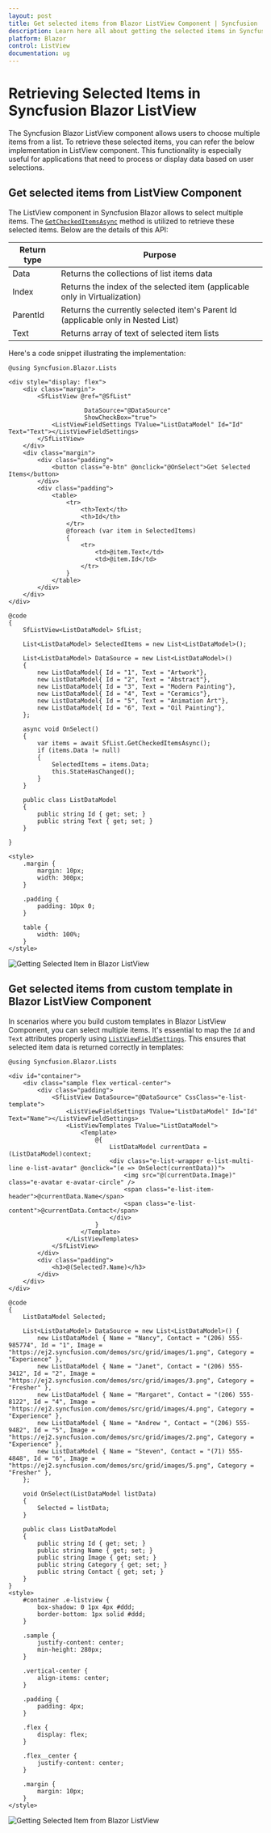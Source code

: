 ```yaml
---
layout: post
title: Get selected items from Blazor ListView Component | Syncfusion
description: Learn here all about getting the selected items in Syncfusion Blazor ListView component and much more.
platform: Blazor
control: ListView
documentation: ug
---
```


# Retrieving Selected Items in Syncfusion Blazor ListView

The Syncfusion Blazor ListView component allows users to choose multiple items from a list. To retrieve these selected items, you can refer the below implementation in ListView component. This functionality is especially useful for applications that need to process or display data based on user selections.

## Get selected items from ListView Component

The ListView component in Syncfusion Blazor allows to select multiple items. The [`GetCheckedItemsAsync`](https://help.syncfusion.com/cr/blazor/Syncfusion.Blazor.Lists.SfListView-1.html#Syncfusion_Blazor_Lists_SfListView_1_GetCheckedItemsAsync) method is utilized to retrieve these selected items. Below are the details of this API:

| Return type | Purpose |
|------------|-------------------|
| Data | Returns the collections of list items data |
| Index | Returns the index of the selected item (applicable only in Virtualization) |
| ParentId | Returns the currently selected item's Parent Id (applicable only in Nested List) |
| Text | Returns array of text of selected item lists |

Here's a code snippet illustrating the implementation:

```cshtml
@using Syncfusion.Blazor.Lists

<div style="display: flex">
    <div class="margin">
        <SfListView @ref="@SfList"

                     DataSource="@DataSource"
                     ShowCheckBox="true">
            <ListViewFieldSettings TValue="ListDataModel" Id="Id" Text="Text"></ListViewFieldSettings>
        </SfListView>
    </div>
    <div class="margin">
        <div class="padding">
            <button class="e-btn" @onclick="@OnSelect">Get Selected Items</button>
        </div>
        <div class="padding">
            <table>
                <tr>
                    <th>Text</th>
                    <th>Id</th>
                </tr>
                @foreach (var item in SelectedItems)
                {
                    <tr>
                        <td>@item.Text</td>
                        <td>@item.Id</td>
                    </tr>
                }
            </table>
        </div>
    </div>
</div>

@code
{
    SfListView<ListDataModel> SfList;

    List<ListDataModel> SelectedItems = new List<ListDataModel>();

    List<ListDataModel> DataSource = new List<ListDataModel>()
    {
        new ListDataModel{ Id = "1", Text = "Artwork"},
        new ListDataModel{ Id = "2", Text = "Abstract"},
        new ListDataModel{ Id = "3", Text = "Modern Painting"},
        new ListDataModel{ Id = "4", Text = "Ceramics"},
        new ListDataModel{ Id = "5", Text = "Animation Art"},
        new ListDataModel{ Id = "6", Text = "Oil Painting"},
    };

    async void OnSelect()
    {
        var items = await SfList.GetCheckedItemsAsync();
        if (items.Data != null)
        {
            SelectedItems = items.Data;
            this.StateHasChanged();
        }
    }

    public class ListDataModel
    {
        public string Id { get; set; }
        public string Text { get; set; }
    }

}

<style>
    .margin {
        margin: 10px;
        width: 300px;
    }

    .padding {
        padding: 10px 0;
    }

    table {
        width: 100%;
    }
</style>
```

![Getting Selected Item in Blazor ListView](../images/list/get-selected-items-from-listview.png)


## Get selected items from custom template in Blazor ListView Component

In scenarios where you build custom templates in Blazor ListView Component, you can select multiple items. It's essential to map the `Id` and `Text` attributes properly using [`ListViewFieldSettings`](https://help.syncfusion.com/cr/blazor/Syncfusion.Blazor.Lists.ListViewFieldSettings-1.html). This ensures that selected item data is returned correctly in templates:

```cshtml
@using Syncfusion.Blazor.Lists

<div id="container">
    <div class="sample flex vertical-center">
        <div class="padding">
            <SfListView DataSource="@DataSource" CssClass="e-list-template">
                <ListViewFieldSettings TValue="ListDataModel" Id="Id" Text="Name"></ListViewFieldSettings>
                <ListViewTemplates TValue="ListDataModel">
                    <Template>
                        @{
                            ListDataModel currentData = (ListDataModel)context;
                            <div class="e-list-wrapper e-list-multi-line e-list-avatar" @onclick="(e => OnSelect(currentData))">
                                <img src="@(currentData.Image)" class="e-avatar e-avatar-circle" />
                                <span class="e-list-item-header">@currentData.Name</span>
                                <span class="e-list-content">@currentData.Contact</span>
                            </div>
                        }
                    </Template>
                </ListViewTemplates>
            </SfListView>
        </div>
        <div class="padding">
            <h3>@(Selected?.Name)</h3>
        </div>
    </div>
</div>

@code
{
    ListDataModel Selected;

    List<ListDataModel> DataSource = new List<ListDataModel>() {
        new ListDataModel { Name = "Nancy", Contact = "(206) 555-985774", Id = "1", Image = "https://ej2.syncfusion.com/demos/src/grid/images/1.png", Category = "Experience" },
        new ListDataModel { Name = "Janet", Contact = "(206) 555-3412", Id = "2", Image = "https://ej2.syncfusion.com/demos/src/grid/images/3.png", Category = "Fresher" },
        new ListDataModel { Name = "Margaret", Contact = "(206) 555-8122", Id = "4", Image = "https://ej2.syncfusion.com/demos/src/grid/images/4.png", Category = "Experience" },
        new ListDataModel { Name = "Andrew ", Contact = "(206) 555-9482", Id = "5", Image = "https://ej2.syncfusion.com/demos/src/grid/images/2.png", Category = "Experience" },
        new ListDataModel { Name = "Steven", Contact = "(71) 555-4848", Id = "6", Image = "https://ej2.syncfusion.com/demos/src/grid/images/5.png", Category = "Fresher" },
    };

    void OnSelect(ListDataModel listData)
    {
        Selected = listData;
    }

    public class ListDataModel
    {
        public string Id { get; set; }
        public string Name { get; set; }
        public string Image { get; set; }
        public string Category { get; set; }
        public string Contact { get; set; }
    }
}
<style>
    #container .e-listview {
        box-shadow: 0 1px 4px #ddd;
        border-bottom: 1px solid #ddd;
    }

    .sample {
        justify-content: center;
        min-height: 280px;
    }

    .vertical-center {
        align-items: center;
    }

    .padding {
        padding: 4px;
    }

    .flex {
        display: flex;
    }

    .flex__center {
        justify-content: center;
    }

    .margin {
        margin: 10px;
    }
</style>
```

![Getting Selected Item from Blazor ListView](../images/list/blazor-listview-display-seleted-item.png)

